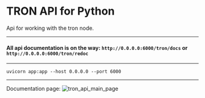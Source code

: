 TRON API for Python
===================

Api for working with the tron node.

--------

#### All api documentation is on the way: `http://0.0.0.0:6000/tron/docs` or `http://0.0.0.0:6000/tron/redoc`

--------
```shell
uvicorn app:app --host 0.0.0.0 --port 6000
```

--------
Documentation page:
![tron_api_main_page](https://user-images.githubusercontent.com/84931791/164236723-cc24d19d-87fb-4ce3-9ef3-971a16e52c8c.png)
